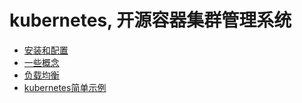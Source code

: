 # kubernetes, 开源容器集群管理系统

+ [安装和配置](/container/kubernetes/start.md)
+ [一些概念](/container/kubernetes/concepts.md)
+ [负载均衡](/container/kubernetes/load_balance.md)
+ [kubernetes简单示例](https://github.com/HudsonWu/linuxStudying/tree/master/container/laravel_k8s)

